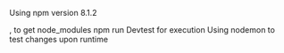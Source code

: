 Using npm version 8.1.2

<npm install> , to get node_modules
npm run Devtest for execution
Using nodemon to test changes upon runtime
